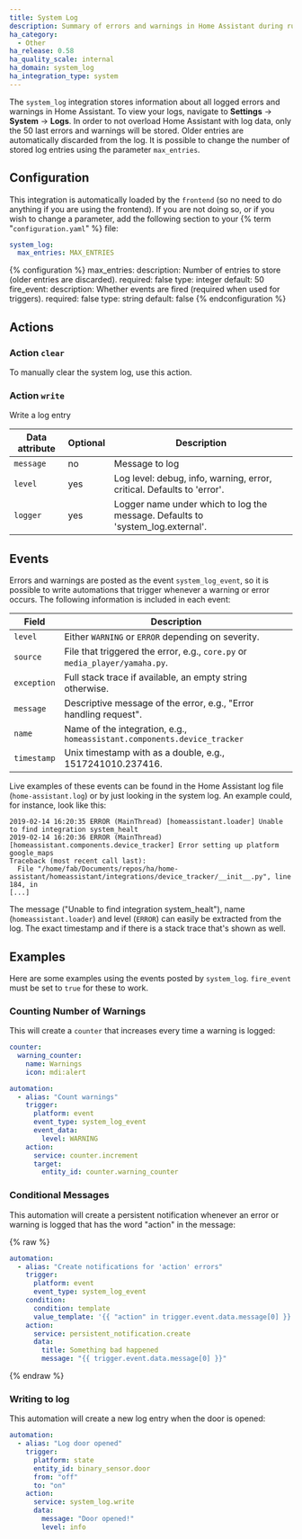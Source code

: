 ```yaml
---
title: System Log
description: Summary of errors and warnings in Home Assistant during runtime.
ha_category:
  - Other
ha_release: 0.58
ha_quality_scale: internal
ha_domain: system_log
ha_integration_type: system
---
```


The `system_log` integration stores information about all logged errors and warnings in Home Assistant. To view your logs, navigate to **Settings** -> **System** -> **Logs**. In order to not overload Home Assistant with log data, only the 50 last errors and warnings will be stored. Older entries are automatically discarded from the log. It is possible to change the number of stored log entries using the parameter `max_entries`.

## Configuration

This integration is automatically loaded by the `frontend` (so no need to do anything if you are using the frontend). If you are not doing so, or if you wish to change a parameter, add the following section to your {% term "`configuration.yaml`" %} file:

```yaml
system_log:
  max_entries: MAX_ENTRIES
```

{% configuration %}
max_entries:
  description: Number of entries to store (older entries are discarded).
  required: false
  type: integer
  default: 50
fire_event:
  description: Whether events are fired (required when used for triggers).
  required: false
  type: string
  default: false
{% endconfiguration %}

## Actions

### Action `clear`

To manually clear the system log, use this action.

### Action `write`

Write a log entry

| Data attribute | Optional | Description                                                                    |
| ---------------------- | -------- | ------------------------------------------------------------------------------ |
| `message`              | no       | Message to log                                                                 |
| `level`                | yes      | Log level: debug, info, warning, error, critical. Defaults to 'error'.         |
| `logger`               | yes      | Logger name under which to log the message. Defaults to 'system_log.external'. |

## Events

Errors and warnings are posted as the event `system_log_event`, so it is possible to write automations that trigger whenever a warning or error occurs. The following information is included in each event:

| Field       | Description                                                                 |
| ----------- | --------------------------------------------------------------------------- |
| `level`     | Either `WARNING` or `ERROR` depending on severity.                          |
| `source`    | File that triggered the error, e.g., `core.py` or `media_player/yamaha.py`. |
| `exception` | Full stack trace if available, an empty string otherwise.                   |
| `message`   | Descriptive message of the error, e.g., "Error handling request".           |
| `name`      | Name of the integration, e.g., `homeassistant.components.device_tracker`    |
| `timestamp` | Unix timestamp with as a double, e.g., 1517241010.237416.                   |

Live examples of these events can be found in the Home Assistant log file (`home-assistant.log`) or by just looking in the system log. An example could, for instance, look like this:

```text
2019-02-14 16:20:35 ERROR (MainThread) [homeassistant.loader] Unable to find integration system_healt
2019-02-14 16:20:36 ERROR (MainThread) [homeassistant.components.device_tracker] Error setting up platform google_maps
Traceback (most recent call last):
  File "/home/fab/Documents/repos/ha/home-assistant/homeassistant/integrations/device_tracker/__init__.py", line 184, in
[...]
```

The message ("Unable to find integration system_healt"), name (`homeassistant.loader`) and level (`ERROR`) can easily be extracted from the log. The exact timestamp and if there is a stack trace that's shown as well. 

## Examples 

Here are some examples using the events posted by `system_log`. `fire_event` must be set to `true` for these to work.

### Counting Number of Warnings

This will create a `counter` that increases every time a warning is logged:

```yaml
counter:
  warning_counter:
    name: Warnings
    icon: mdi:alert

automation:
  - alias: "Count warnings"
    trigger:
      platform: event
      event_type: system_log_event
      event_data:
        level: WARNING
    action:
      service: counter.increment
      target:
        entity_id: counter.warning_counter
```

### Conditional Messages

This automation will create a persistent notification whenever an error or warning is logged that has the word "action" in the message:

{% raw %}

```yaml
automation:
  - alias: "Create notifications for 'action' errors"
    trigger:
      platform: event
      event_type: system_log_event
    condition:
      condition: template
      value_template: '{{ "action" in trigger.event.data.message[0] }}'
    action:
      service: persistent_notification.create
      data:
        title: Something bad happened
        message: "{{ trigger.event.data.message[0] }}"
```

{% endraw %}

### Writing to log

This automation will create a new log entry when the door is opened:

```yaml
automation:
  - alias: "Log door opened"
    trigger:
      platform: state
      entity_id: binary_sensor.door
      from: "off"
      to: "on"
    action:
      service: system_log.write
      data:
        message: "Door opened!"
        level: info
```
